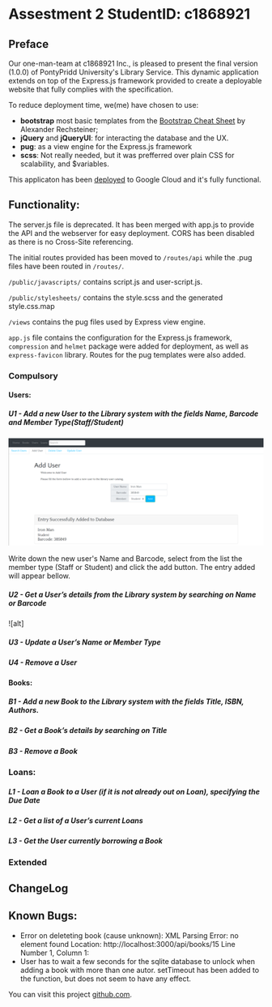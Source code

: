 # Assestment 2 StudentID: c1868921

## Preface

Our one-man-team at c1868921 Inc., is pleased to present the final version (1.0.0) of PontyPridd University's Library Service.  This dynamic application extends on top of the Express.js framework provided to create a deployable website that fully complies with the specification.

To reduce deployment time, we(me) have chosen to use:
  * **bootstrap** most basic templates from the [Bootstrap Cheat Sheet](https://github.com/adam-p/markdown-here/wiki/Markdown-Cheatsheet) by Alexander Rechsteiner; 
  * **jQuery** and **jQueryUI**: for interacting the database and the UX.
  * **pug**: as a view engine for the Express.js framework
  * **scss**: Not really needed, but it was prefferred over plain CSS for scalability, and $variables.

This applicaton has been [deployed](http://c1868921.appspot.com/) to Google Cloud and it's fully functional.


## Functionality:

The server.js file is deprecated.  It has been merged with app.js to provide the API and the webserver for easy deployment.  CORS has been disabled as there is no Cross-Site referencing.

The initial routes provided has been moved to `/routes/api` while the .pug files have been routed in `/routes/`.

`/public/javascripts/` contains script.js and user-script.js.

`/public/stylesheets/` contains the style.scss and the generated style.css.map

`/views` contains the pug files used by Express view engine.

`app.js` file contains the configuration for the Express.js framework, `compression` and `helmet` package were added for deployment, as well as `express-favicon` library.  Routes for the pug templates were also added.

### Compulsory

#### Users:

##### U1 - Add a new User to the Library system with the fields Name, Barcode and Member Type(Staff/Student)

![alt text][add-user]

Write down the new user's Name and Barcode, select from the list the member type (Staff or Student) and click the add button.  The entry added will appear bellow.

#####  U2 - Get a User’s details from the Library system by searching on Name or Barcode

![alt]

#####  U3 - Update a User’s Name or Member Type
#####  U4 - Remove a User

#### Books:

##### B1 - Add a new Book to the Library system with the fields Title, ISBN, Authors.
##### B2 - Get a Book’s details by searching on Title
##### B3 - Remove a Book

### Loans:

##### L1 - Loan a Book to a User (if it is not already out on Loan), specifying the Due Date
##### L2 - Get a list of a User’s current Loans
##### L3 - Get the User currently borrowing a Book

### Extended

## ChangeLog

## Known Bugs:

 - Error on deleteting book (cause unknown): XML Parsing Error: no element found Location: http://localhost:3000/api/books/15 Line Number 1, Column 1:
 - User has to wait a few seconds for the sqlite database to unlock when adding a book with more than one autor.  setTimeout has been added to the function, but does not seem to have any effect.

You can visit this project [github.com](https://github.com/ajcastany/cw2-librarysrv).

[add-user]: https://github.com/ajcastany/cw2-librarysrv/blob/master/readme-img/ponty-add-usr.png "Add User"
